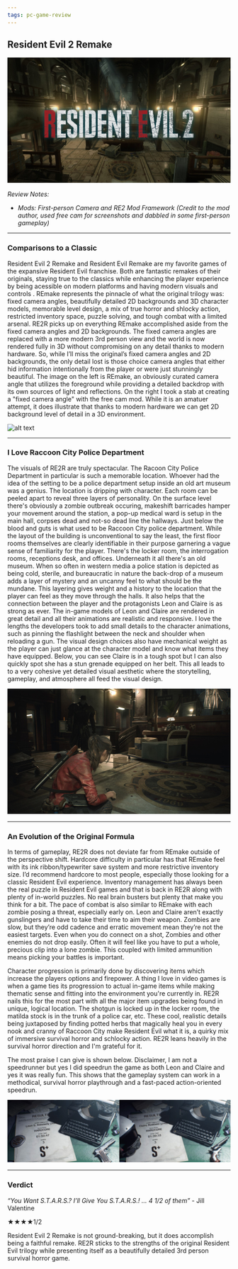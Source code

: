 ```yaml
---
tags: pc-game-review
---
```


## Resident Evil 2 Remake

![alt text](/images/Resident-Evil-2/RE2_titlecard.jpg)

_Review Notes:_
* _Mods: First-person Camera and RE2 Mod Framework (Credit to the mod author, used free cam for screenshots and dabbled in some first-person gameplay)_

---
### Comparisons to a Classic

Resident Evil 2 Remake and Resident Evil Remake are my favorite games of the expansive Resident Evil franchise. Both are fantastic remakes of their originals, staying true to the classics while enhancing the player experience by being acessible on modern platforms and having modern visuals and controls . REmake represents the pinnacle of what the original trilogy was: fixed camera angles, beautifully detailed 2D backgrounds and 3D character models, memorable level design, a mix of true horror and shlocky action, restricted inventory space, puzzle solving, and tough combat with a limited arsenal. RE2R picks up on everything REmake accomplished aside from the fixed camera angles and 2D backgrounds. The fixed camera angles are replaced with a more modern 3rd person view and the world is now rendered fully in 3D without compromising on any detail thanks to modern hardware. So, while I’ll miss the original’s fixed camera angles and 2D backgrounds, the only detail lost is those choice camera angles that either hid information intentionally from the player or were just stunningly beautiful. The image on the left is REmake, an obviously curated camera angle that utilizes the foreground while providing a detailed backdrop with its own sources of light and reflections. On the right I took a stab at creating a "fixed camera angle" with the free cam mod. While it is an amatuer attempt, it does illustrate that thanks to modern hardware we can get 2D background level of detail in a 3D environment.

![alt text](/images/Resident-Evil-2/RE2-comp.jpg)

---
### I Love Raccoon City Police Department

The visuals of RE2R are truly spectacular. The Racoon City Police Department in particular is such a memorable location. Whoever had the idea of the setting to be a police department setup inside an old art museum was a genius. The location is dripping with character. Each room can be peeled apart to reveal three layers of personality. On the surface level there's obviously a zombie outbreak occuring, makeshift barricades hamper your movement around the station, a pop-up medical ward is setup in the main hall, corpses dead and not-so dead line the hallways. Just below the blood and guts is what used to be Raccoon City police department. While the layout of the building is unconventional to say the least, the first floor rooms themselves are clearly identifiable in their purpose garnering a vague sense of familiarity for the player. There's the locker room, the interrogation rooms, receptions desk, and offices. Underneath it all there's an old museum. When so often in western media a police station is depicted as being cold, sterile, and bureaucratic in nature the back-drop of a museum adds a layer of mystery and an uncanny feel to what should be the mundane. This layering gives weight and a history to the location that the player can feel as they move through the halls. It also helps that the connection between the player and the protagonists Leon and Claire is as strong as ever. The in-game models of Leon and Claire are rendered in great detail and all their animations are realistic and responsive. I love the lengths the developers took to add small details to the character animations, such as pinning the flashlight between the neck and shoulder when reloading a gun. The visual design choices also have mechanical weight as the player can just glance at the character model and know what items they have equipped. Below, you can see Claire is in a tough spot but I can also quickly spot she has a stun grenade equipped on her belt. This all leads to to a very cohesive yet detailed visual aesthetic where the storytelling, gameplay, and atmosphere all feed the visual design.

![alt text](/images/Resident-Evil-2/RE2_jill.jpg)

---
### An Evolution of the Original Formula

In terms of gameplay, RE2R does not deviate far from REmake outside of the perspective shift. Hardcore difficulty in particular has that REmake feel with its ink ribbon/typewriter save system and more restrictive inventory size. I’d recommend hardcore to most people, especially those looking for a classic Resident Evil experience. Inventory management has always been the real puzzle in Resident Evil games and that is back in RE2R along with plenty of in-world puzzles. No real brain busters but plenty that make you think for a bit. The pace of combat is also similar to REmake with each zombie posing a threat, especially early on. Leon and Claire aren’t exactly gunslingers and have to take their time to aim their weapon. Zombies are slow, but they’re odd cadence and erratic movement mean they’re not the easiest targets. Even when you do connect on a shot, Zombies and other enemies do not drop easily. Often it will feel like you have to put a whole, precious clip into a lone zombie. This coupled with limited ammunition means picking your battles is important. 

Character progression is primarily done by discovering items which increase the players options and firepower. A thing I love in video games is when a game ties its progression to actual in-game items while making thematic sense and fitting into the environment you're currently in. RE2R nails this for the most part with all the major item upgrades being found in unique, logical location. The shotgun is locked up in the locker room, the matilda stock is in the trunk of a police car, etc. These cool, realistic details being juxtaposed by finding potted herbs that magically heal you in every nook and cranny of Raccoon City make Resident Evil what it is, a quirky mix of immersive survival horror and schlocky action. RE2R leans heavily in the survival horror direction and I'm grateful for it.

The most praise I can give is shown below. Disclaimer, I am not a speedrunner but yes I did speedrun the game as both Leon and Claire and yes it was really fun. This shows that the gameplay system can work in a methodical, survival horror playthrough and a fast-paced action-oriented speedrun.

![alt text](/images/Resident-Evil-2/RE2_speedrun.jpg)

---
### Verdict

_“You Want S.T.A.R.S.? I’ll Give You S.T.A.R.S.! ... 4 1/2 of them”_ - Jill Valentine

★★★★1/2

Resident Evil 2 Remake is not ground-breaking, but it does accomplish being a faithful remake. RE2R sticks to the strengths of the original Resident Evil trilogy while presenting itself as a beautifully detailed 3rd person survival horror game.
